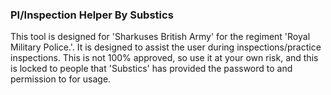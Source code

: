 ### PI/Inspection Helper By Substics

This tool is designed for 'Sharkuses British Army' for the regiment 'Royal Military Police.'. It is designed to assist the user during inspections/practice inspections. This is not 100% approved, so use it at your own risk, and this is locked to people that 'Substics' has provided the password to and permission to for usage.
